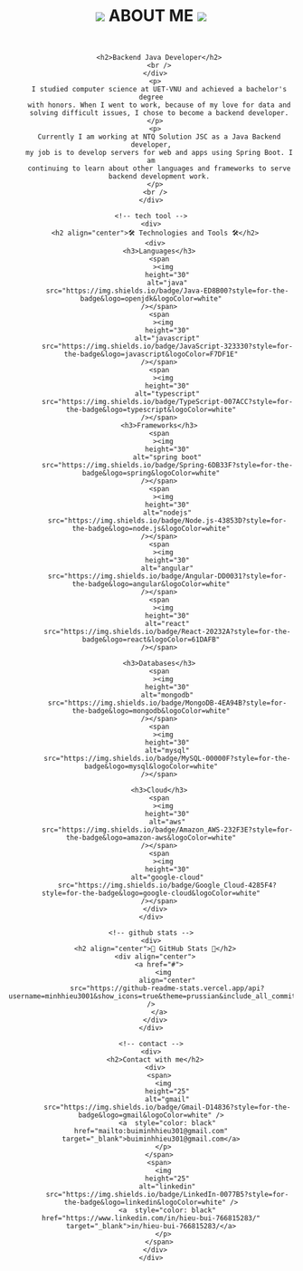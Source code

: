 <div>
      <div align="center">
        <h1>
          <img
            src="https://user-images.githubusercontent.com/18350557/176309783-0785949b-9127-417c-8b55-ab5a4333674e.gif" />
          <span>ABOUT ME</span>
          <img
            src="https://user-images.githubusercontent.com/18350557/176309783-0785949b-9127-417c-8b55-ab5a4333674e.gif" />
        </h1>
        <br />

        <h2>Backend Java Developer</h2>
        <br />
      </div>
      <p>
        I studied computer science at UET-VNU and achieved a bachelor's degree
        with honors. When I went to work, because of my love for data and
        solving difficult issues, I chose to become a backend developer.
      </p>
      <p>
        Currently I am working at NTQ Solution JSC as a Java Backend developer,
        my job is to develop servers for web and apps using Spring Boot. I am
        continuing to learn about other languages and frameworks to serve
        backend development work.
      </p>
      <br />
    </div>

    <!-- tech tool -->
    <div>
      <h2 align="center">🛠 Technologies and Tools 🛠</h2>
      <div>
        <h3>Languages</h3>
        <span
          ><img
            height="30"
            alt="java"
            src="https://img.shields.io/badge/Java-ED8B00?style=for-the-badge&logo=openjdk&logoColor=white"
        /></span>
        <span
          ><img
            height="30"
            alt="javascript"
            src="https://img.shields.io/badge/JavaScript-323330?style=for-the-badge&logo=javascript&logoColor=F7DF1E"
        /></span>
        <span
          ><img
            height="30"
            alt="typescript"
            src="https://img.shields.io/badge/TypeScript-007ACC?style=for-the-badge&logo=typescript&logoColor=white"
        /></span>
        <h3>Frameworks</h3>
        <span
          ><img
            height="30"
            alt="spring boot"
            src="https://img.shields.io/badge/Spring-6DB33F?style=for-the-badge&logo=spring&logoColor=white"
        /></span>
        <span
          ><img
            height="30"
            alt="nodejs"
            src="https://img.shields.io/badge/Node.js-43853D?style=for-the-badge&logo=node.js&logoColor=white"
        /></span>
        <span
          ><img
            height="30"
            alt="angular"
            src="https://img.shields.io/badge/Angular-DD0031?style=for-the-badge&logo=angular&logoColor=white"
        /></span>
        <span
          ><img
            height="30"
            alt="react"
            src="https://img.shields.io/badge/React-20232A?style=for-the-badge&logo=react&logoColor=61DAFB"
        /></span>

        <h3>Databases</h3>
        <span
          ><img
            height="30"
            alt="mongodb"
            src="https://img.shields.io/badge/MongoDB-4EA94B?style=for-the-badge&logo=mongodb&logoColor=white"
        /></span>
        <span
          ><img
            height="30"
            alt="mysql"
            src="https://img.shields.io/badge/MySQL-00000F?style=for-the-badge&logo=mysql&logoColor=white"
        /></span>

        <h3>Cloud</h3>
        <span
          ><img
            height="30"
            alt="aws"
            src="https://img.shields.io/badge/Amazon_AWS-232F3E?style=for-the-badge&logo=amazon-aws&logoColor=white"
        /></span>
        <span
          ><img
            height="30"
            alt="google-cloud"
            src="https://img.shields.io/badge/Google_Cloud-4285F4?style=for-the-badge&logo=google-cloud&logoColor=white"
        /></span>
      </div>
    </div>

    <!-- github stats -->
    <div>
      <h2 align="center">🚀 GitHub Stats 🚀</h2>
      <div align="center">
        <a href="#">
          <img
            align="center"
            src="https://github-readme-stats.vercel.app/api?username=minhhieu3001&show_icons=true&theme=prussian&include_all_commits=true" />
        </a>
      </div>
    </div>

    <!-- contact -->
    <div>
      <h2>Contact with me</h2>
      <div>
        <span>
          <img
            height="25"
            alt="gmail"
            src="https://img.shields.io/badge/Gmail-D14836?style=for-the-badge&logo=gmail&logoColor=white" />
            <a  style="color: black" href="mailto:buiminhhieu301@gmail.com" target="_blank">buiminhhieu301@gmail.com</a>
          </p>
        </span>
        <span>
          <img
            height="25"
            alt="linkedin"
            src="https://img.shields.io/badge/LinkedIn-0077B5?style=for-the-badge&logo=linkedin&logoColor=white" />
            <a  style="color: black" href="https://www.linkedin.com/in/hieu-bui-766815283/" target="_blank">in/hieu-bui-766815283/</a>
          </p>
        </span>
      </div>
    </div>
